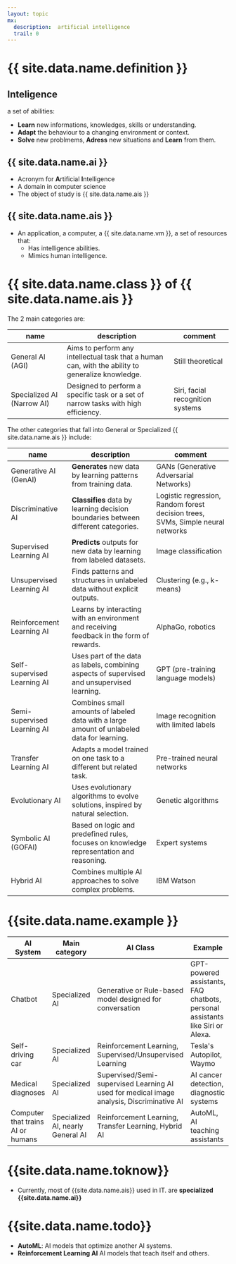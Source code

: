 ```yaml
---
layout: topic
mx:
  description:  artificial intelligence
  trail: 0
---
```


# {{ site.data.name.definition }}
## Inteligence
a set of abilities:
- **Learn** new informations, knowledges, skills or understanding.
- **Adapt** the behaviour to a changing environment or context.
- **Solve** new problmems, **Adress** new situations and **Learn** from them.

## {{ site.data.name.ai }}
- Acronym for **A**rtificial **I**ntelligence
- A domain in computer science
- The object of study is {{ site.data.name.ais }}

## {{ site.data.name.ais }}

- An application, a computer, a {{ site.data.name.vm }}, a set of resources that:
  - Has intelligence abilities.
  - Mimics human intelligence.

# {{ site.data.name.class }} of {{ site.data.name.ais }}
The 2 main categories are:

|name|description|comment|
|-|-|-|
|General AI (AGI)|Aims to perform any intellectual task that a human can, with the ability to generalize knowledge.|Still theoretical|
|Specialized AI (Narrow AI)|Designed to perform a specific task or a set of narrow tasks with high efficiency.|Siri, facial recognition systems|

The other categories that fall into General or Specialized {{ site.data.name.ais }} include:

|name|description|comment|
|-|-|-|
|Generative AI (GenAI)|**Generates** new data by learning patterns from training data.|GANs (Generative Adversarial Networks)|
|Discriminative AI|**Classifies** data by learning decision boundaries between different categories.|Logistic regression, Random forest decision trees, SVMs, Simple neural networks|
|Supervised Learning AI|**Predicts** outputs for new data by learning from labeled datasets.|Image classification|
|Unsupervised Learning AI|Finds patterns and structures in unlabeled data without explicit outputs.|Clustering (e.g., k-means)|
|Reinforcement Learning AI|Learns by interacting with an environment and receiving feedback in the form of rewards.|AlphaGo, robotics|
|Self-supervised Learning AI|Uses part of the data as labels, combining aspects of supervised and unsupervised learning.|GPT (pre-training language models)|
|Semi-supervised Learning AI|Combines small amounts of labeled data with a large amount of unlabeled data for learning.|Image recognition with limited labels|
|Transfer Learning AI|Adapts a model trained on one task to a different but related task.|Pre-trained neural networks|
|Evolutionary AI|Uses evolutionary algorithms to evolve solutions, inspired by natural selection.|Genetic algorithms|
|Symbolic AI (GOFAI)|Based on logic and predefined rules, focuses on knowledge representation and reasoning.|Expert systems|
|Hybrid AI|Combines multiple AI approaches to solve complex problems.|IBM Watson|


# {{site.data.name.example }}


|AI System|Main category|AI Class|Example|
|-|-|-|-|
|Chatbot|Specialized AI|Generative or Rule-based model designed for conversation|GPT-powered assistants, FAQ chatbots, personal assistants like Siri or Alexa.|
|Self-driving car|Specialized AI|Reinforcement Learning, Supervised/Unsupervised Learning|Tesla's Autopilot, Waymo|
|Medical diagnoses|Specialized AI|Supervised/Semi-supervised Learning AI used for medical image analysis, Discriminative AI|AI cancer detection, diagnostic systems|
|Computer that trains AI or humans|Specialized AI, nearly General AI|Reinforcement Learning, Transfer Learning, Hybrid AI|AutoML, AI teaching assistants|

# {{site.data.name.toknow}}
- Currently, most of {{site.data.name.ais}} used in IT. are **specialized {{site.data.name.ai}}**

# {{site.data.name.todo}}
- **AutoML**: AI models that optimize another AI systems.
- **Reinforcement Learning AI** AI models that teach itself and others.